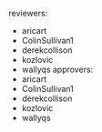 reviewers:
  - aricart
  - ColinSullivan1
  - derekcollison
  - kozlovic
  - wallyqs
approvers:
  - aricart
  - ColinSullivan1
  - derekcollison
  - kozlovic
  - wallyqs
